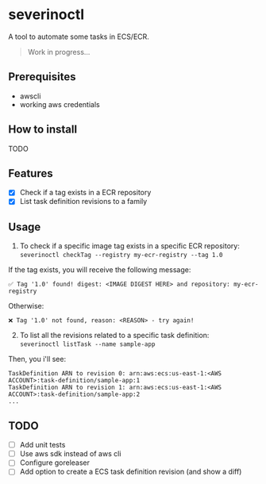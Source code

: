 # severinoctl

A tool to automate some tasks in ECS/ECR.
> Work in progress...

## Prerequisites
* awscli
* working aws credentials

## How to install
TODO

## Features
 - [x] Check if a tag exists in a ECR repository
 - [x] List task definition revisions to a family

## Usage

1. To check if a specific image tag exists in a specific ECR repository:   
`severinoctl checkTag --registry my-ecr-registry --tag 1.0`

If the tag exists, you will receive the following message:
```
✅ Tag '1.0' found! digest: <IMAGE DIGEST HERE> and repository: my-ecr-registry
```

Otherwise:
```
❌ Tag '1.0' not found, reason: <REASON> - try again!
```

2. To list all the revisions related to a specific task definition:   
`severinoctl listTask --name sample-app`

Then, you i'll see:
```
TaskDefinition ARN to revision 0: arn:aws:ecs:us-east-1:<AWS ACCOUNT>:task-definition/sample-app:1
TaskDefinition ARN to revision 1: arn:aws:ecs:us-east-1:<AWS ACCOUNT>:task-definition/sample-app:2
...
```

## TODO
 - [ ] Add unit tests
 - [ ] Use aws sdk instead of aws cli
 - [ ] Configure goreleaser
 - [ ] Add option to create a ECS task definition revision (and show a diff)
